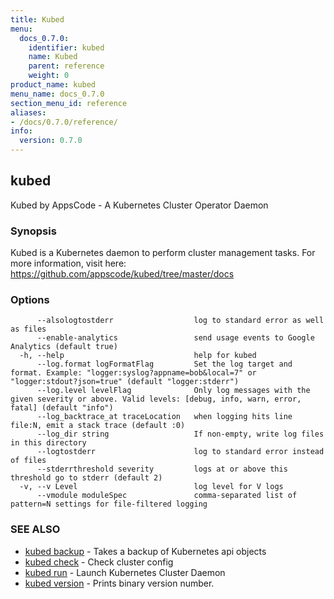 ```yaml
---
title: Kubed
menu:
  docs_0.7.0:
    identifier: kubed
    name: Kubed
    parent: reference
    weight: 0
product_name: kubed
menu_name: docs_0.7.0
section_menu_id: reference
aliases:
- /docs/0.7.0/reference/
info:
  version: 0.7.0
---
```


## kubed

Kubed by AppsCode - A Kubernetes Cluster Operator Daemon

### Synopsis

Kubed is a Kubernetes daemon to perform cluster management tasks. For more information, visit here: https://github.com/appscode/kubed/tree/master/docs

### Options

```
      --alsologtostderr                  log to standard error as well as files
      --enable-analytics                 send usage events to Google Analytics (default true)
  -h, --help                             help for kubed
      --log.format logFormatFlag         Set the log target and format. Example: "logger:syslog?appname=bob&local=7" or "logger:stdout?json=true" (default "logger:stderr")
      --log.level levelFlag              Only log messages with the given severity or above. Valid levels: [debug, info, warn, error, fatal] (default "info")
      --log_backtrace_at traceLocation   when logging hits line file:N, emit a stack trace (default :0)
      --log_dir string                   If non-empty, write log files in this directory
      --logtostderr                      log to standard error instead of files
      --stderrthreshold severity         logs at or above this threshold go to stderr (default 2)
  -v, --v Level                          log level for V logs
      --vmodule moduleSpec               comma-separated list of pattern=N settings for file-filtered logging
```

### SEE ALSO

* [kubed backup](/docs/0.7.0/reference/kubed_backup)	 - Takes a backup of Kubernetes api objects
* [kubed check](/docs/0.7.0/reference/kubed_check)	 - Check cluster config
* [kubed run](/docs/0.7.0/reference/kubed_run)	 - Launch Kubernetes Cluster Daemon
* [kubed version](/docs/0.7.0/reference/kubed_version)	 - Prints binary version number.

